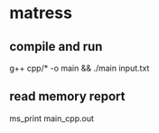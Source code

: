 # matress

## compile and run

g++ cpp/* -o main && ./main input.txt  

## read memory report

ms_print main_cpp.out  
